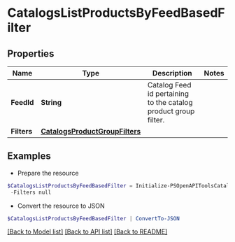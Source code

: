 # CatalogsListProductsByFeedBasedFilter
## Properties

Name | Type | Description | Notes
------------ | ------------- | ------------- | -------------
**FeedId** | **String** | Catalog Feed id pertaining to the catalog product group filter. | 
**Filters** | [**CatalogsProductGroupFilters**](CatalogsProductGroupFilters.md) |  | 

## Examples

- Prepare the resource
```powershell
$CatalogsListProductsByFeedBasedFilter = Initialize-PSOpenAPIToolsCatalogsListProductsByFeedBasedFilter  -FeedId 2680059592705 `
 -Filters null
```

- Convert the resource to JSON
```powershell
$CatalogsListProductsByFeedBasedFilter | ConvertTo-JSON
```

[[Back to Model list]](../README.md#documentation-for-models) [[Back to API list]](../README.md#documentation-for-api-endpoints) [[Back to README]](../README.md)

